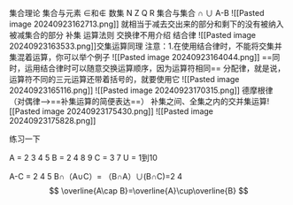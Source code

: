 集合理论
	集合与元素
		∈和∉
	数集
		N Z Q R
	集合与集合
		∩ ∪
		A-B ![[Pasted image 20240923162713.png]]
			就相当于减去交出来的部分和剩下的没有被纳入被减集合的部分
		补集
		运算法则
			交换律不用介绍
			结合律 ![[Pasted image 20240923163533.png]]交集运算同理
				注意：1.在使用结合律时，不能将交集并集混着运算，你可以举个例子
				![[Pasted image 20240923164044.png]]
				==同时，运用结合律时可以随意交换运算顺序，因为运算符相同==
			分配律，就是说，运算符不同的三元运算还带着括号的，就要使用它
			![[Pasted image 20240923165116.png]]
			![[Pasted image 20240923170315.png]]
			德摩根律（对偶律——>==补集运算的简便表达==）
				补集之间、全集之内的交并集运算![[Pasted image 20240923175430.png]]
				![[Pasted image 20240923175828.png]]
				
练习一下

A = 2 3 4 5
B = 2 4 8 9
C = 3 7
U = 1到10

A-C = 2 4 5
B∩（A∪C）= （B∩A）∪(B∩C)=2 4
$$
\overline{A\cap B}=\overline{A}\cup\overline{B}
$$

